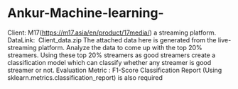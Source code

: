 # Ankur-Machine-learning-
Client: M17(https://m17.asia/en/product/17media/) a streaming platform. DataLink: ​ Client_data.zip The attached data here is generated from the live-streaming platform. Analyze the data to come up with the top 20% streamers. Using these top 20% streamers as good streamers create a classification model which can classify whether any streamer is good streamer or not. Evaluation Metric​ : F1-Score Classification Report (Using sklearn.metrics.classification_report) is also required
